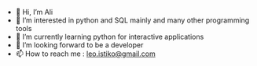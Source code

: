 - 👋 Hi, I’m Ali
- 👀 I’m interested in python and SQL mainly and many other programming tools
- 🌱 I’m currently learning python for interactive applications
- 💞️ I’m looking forward to be a developer
- 📫 How to reach me : leo.istiko@gmail.com

<!---
ali-kaso-94/ali-kaso-94 is a ✨ special ✨ repository because its `README.md` (this file) appears on your GitHub profile.
You can click the Preview link to take a look at your changes.
--->
